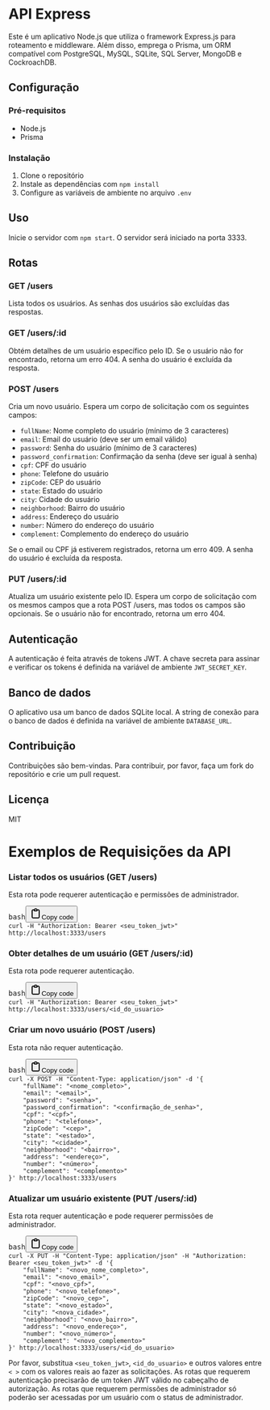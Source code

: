 <h1>API Express</h1><p>Este é um aplicativo Node.js que utiliza o framework Express.js para roteamento e middleware. Além disso, emprega o Prisma, um ORM compatível com PostgreSQL, MySQL, SQLite, SQL Server, MongoDB e CockroachDB.</p><h2>Configuração</h2><h3>Pré-requisitos</h3><ul><li>Node.js</li><li>Prisma</li></ul><h3>Instalação</h3><ol><li>Clone o repositório</li><li>Instale as dependências com <code>npm install</code></li><li>Configure as variáveis de ambiente no arquivo <code>.env</code></li></ol><h2>Uso</h2><p>Inicie o servidor com <code>npm start</code>. O servidor será iniciado na porta 3333.</p><h2>Rotas</h2><h3>GET /users</h3><p>Lista todos os usuários. As senhas dos usuários são excluídas das respostas.</p><h3>GET /users/:id</h3><p>Obtém detalhes de um usuário específico pelo ID. Se o usuário não for encontrado, retorna um erro 404. A senha do usuário é excluída da resposta.</p><h3>POST /users</h3><p>Cria um novo usuário. Espera um corpo de solicitação com os seguintes campos:</p><ul><li><code>fullName</code>: Nome completo do usuário (mínimo de 3 caracteres)</li><li><code>email</code>: Email do usuário (deve ser um email válido)</li><li><code>password</code>: Senha do usuário (mínimo de 3 caracteres)</li><li><code>password_confirmation</code>: Confirmação da senha (deve ser igual à senha)</li><li><code>cpf</code>: CPF do usuário</li><li><code>phone</code>: Telefone do usuário</li><li><code>zipCode</code>: CEP do usuário</li><li><code>state</code>: Estado do usuário</li><li><code>city</code>: Cidade do usuário</li><li><code>neighborhood</code>: Bairro do usuário</li><li><code>address</code>: Endereço do usuário</li><li><code>number</code>: Número do endereço do usuário</li><li><code>complement</code>: Complemento do endereço do usuário</li></ul><p>Se o email ou CPF já estiverem registrados, retorna um erro 409. A senha do usuário é excluída da resposta.</p><h3>PUT /users/:id</h3><p>Atualiza um usuário existente pelo ID. Espera um corpo de solicitação com os mesmos campos que a rota POST /users, mas todos os campos são opcionais. Se o usuário não for encontrado, retorna um erro 404.</p><h2>Autenticação</h2><p>A autenticação é feita através de tokens JWT. A chave secreta para assinar e verificar os tokens é definida na variável de ambiente <code>JWT_SECRET_KEY</code>.</p><h2>Banco de dados</h2><p>O aplicativo usa um banco de dados SQLite local. A string de conexão para o banco de dados é definida na variável de ambiente <code>DATABASE_URL</code>.</p><h2>Contribuição</h2><p>Contribuições são bem-vindas. Para contribuir, por favor, faça um fork do repositório e crie um pull request.</p><h2>Licença</h2><p>MIT</p><h1>Exemplos de Requisições da API</h1><h3>Listar todos os usuários (GET /users)</h3><p>Esta rota pode requerer autenticação e permissões de administrador.</p><pre><div class="bg-black rounded-md"><div class="flex items-center relative text-gray-200 bg-gray-800 dark:bg-token-surface-primary px-4 py-2 text-xs font-sans justify-between rounded-t-md"><span>bash</span><button class="flex gap-1 items-center"><svg width="24" height="24" viewBox="0 0 24 24" fill="none" xmlns="http://www.w3.org/2000/svg" class="icon-sm"><path fill-rule="evenodd" clip-rule="evenodd" d="M12 4C10.8954 4 10 4.89543 10 6H14C14 4.89543 13.1046 4 12 4ZM8.53513 4C9.22675 2.8044 10.5194 2 12 2C13.4806 2 14.7733 2.8044 15.4649 4H17C18.6569 4 20 5.34315 20 7V19C20 20.6569 18.6569 22 17 22H7C5.34315 22 4 20.6569 4 19V7C4 5.34315 5.34315 4 7 4H8.53513ZM8 6H7C6.44772 6 6 6.44772 6 7V19C6 19.5523 6.44772 20 7 20H17C17.5523 20 18 19.5523 18 19V7C18 6.44772 17.5523 6 17 6H16C16 7.10457 15.1046 8 14 8H10C8.89543 8 8 7.10457 8 6Z" fill="currentColor"></path></svg>Copy code</button></div><div class="p-4 overflow-y-auto"><code class="!whitespace-pre hljs language-bash">curl -H <span class="hljs-string">"Authorization: Bearer &lt;seu_token_jwt&gt;"</span> http://localhost:3333/users
</code></div></div></pre><h3>Obter detalhes de um usuário (GET /users/:id)</h3><p>Esta rota pode requerer autenticação.</p><pre><div class="bg-black rounded-md"><div class="flex items-center relative text-gray-200 bg-gray-800 dark:bg-token-surface-primary px-4 py-2 text-xs font-sans justify-between rounded-t-md"><span>bash</span><button class="flex gap-1 items-center"><svg width="24" height="24" viewBox="0 0 24 24" fill="none" xmlns="http://www.w3.org/2000/svg" class="icon-sm"><path fill-rule="evenodd" clip-rule="evenodd" d="M12 4C10.8954 4 10 4.89543 10 6H14C14 4.89543 13.1046 4 12 4ZM8.53513 4C9.22675 2.8044 10.5194 2 12 2C13.4806 2 14.7733 2.8044 15.4649 4H17C18.6569 4 20 5.34315 20 7V19C20 20.6569 18.6569 22 17 22H7C5.34315 22 4 20.6569 4 19V7C4 5.34315 5.34315 4 7 4H8.53513ZM8 6H7C6.44772 6 6 6.44772 6 7V19C6 19.5523 6.44772 20 7 20H17C17.5523 20 18 19.5523 18 19V7C18 6.44772 17.5523 6 17 6H16C16 7.10457 15.1046 8 14 8H10C8.89543 8 8 7.10457 8 6Z" fill="currentColor"></path></svg>Copy code</button></div><div class="p-4 overflow-y-auto"><code class="!whitespace-pre hljs language-bash">curl -H <span class="hljs-string">"Authorization: Bearer &lt;seu_token_jwt&gt;"</span> http://localhost:3333/users/&lt;id_do_usuario&gt;
</code></div></div></pre><h3>Criar um novo usuário (POST /users)</h3><p>Esta rota não requer autenticação.</p><pre><div class="bg-black rounded-md"><div class="flex items-center relative text-gray-200 bg-gray-800 dark:bg-token-surface-primary px-4 py-2 text-xs font-sans justify-between rounded-t-md"><span>bash</span><button class="flex gap-1 items-center"><svg width="24" height="24" viewBox="0 0 24 24" fill="none" xmlns="http://www.w3.org/2000/svg" class="icon-sm"><path fill-rule="evenodd" clip-rule="evenodd" d="M12 4C10.8954 4 10 4.89543 10 6H14C14 4.89543 13.1046 4 12 4ZM8.53513 4C9.22675 2.8044 10.5194 2 12 2C13.4806 2 14.7733 2.8044 15.4649 4H17C18.6569 4 20 5.34315 20 7V19C20 20.6569 18.6569 22 17 22H7C5.34315 22 4 20.6569 4 19V7C4 5.34315 5.34315 4 7 4H8.53513ZM8 6H7C6.44772 6 6 6.44772 6 7V19C6 19.5523 6.44772 20 7 20H17C17.5523 20 18 19.5523 18 19V7C18 6.44772 17.5523 6 17 6H16C16 7.10457 15.1046 8 14 8H10C8.89543 8 8 7.10457 8 6Z" fill="currentColor"></path></svg>Copy code</button></div><div class="p-4 overflow-y-auto"><code class="!whitespace-pre hljs language-bash">curl -X POST -H <span class="hljs-string">"Content-Type: application/json"</span> -d <span class="hljs-string">'{
    "fullName": "&lt;nome_completo&gt;",
    "email": "&lt;email&gt;",
    "password": "&lt;senha&gt;",
    "password_confirmation": "&lt;confirmação_de_senha&gt;",
    "cpf": "&lt;cpf&gt;",
    "phone": "&lt;telefone&gt;",
    "zipCode": "&lt;cep&gt;",
    "state": "&lt;estado&gt;",
    "city": "&lt;cidade&gt;",
    "neighborhood": "&lt;bairro&gt;",
    "address": "&lt;endereço&gt;",
    "number": "&lt;número&gt;",
    "complement": "&lt;complemento&gt;"
}'</span> http://localhost:3333/users
</code></div></div></pre><h3>Atualizar um usuário existente (PUT /users/:id)</h3><p>Esta rota requer autenticação e pode requerer permissões de administrador.</p><pre><div class="bg-black rounded-md"><div class="flex items-center relative text-gray-200 bg-gray-800 dark:bg-token-surface-primary px-4 py-2 text-xs font-sans justify-between rounded-t-md"><span>bash</span><button class="flex gap-1 items-center"><svg width="24" height="24" viewBox="0 0 24 24" fill="none" xmlns="http://www.w3.org/2000/svg" class="icon-sm"><path fill-rule="evenodd" clip-rule="evenodd" d="M12 4C10.8954 4 10 4.89543 10 6H14C14 4.89543 13.1046 4 12 4ZM8.53513 4C9.22675 2.8044 10.5194 2 12 2C13.4806 2 14.7733 2.8044 15.4649 4H17C18.6569 4 20 5.34315 20 7V19C20 20.6569 18.6569 22 17 22H7C5.34315 22 4 20.6569 4 19V7C4 5.34315 5.34315 4 7 4H8.53513ZM8 6H7C6.44772 6 6 6.44772 6 7V19C6 19.5523 6.44772 20 7 20H17C17.5523 20 18 19.5523 18 19V7C18 6.44772 17.5523 6 17 6H16C16 7.10457 15.1046 8 14 8H10C8.89543 8 8 7.10457 8 6Z" fill="currentColor"></path></svg>Copy code</button></div><div class="p-4 overflow-y-auto"><code class="!whitespace-pre hljs language-bash">curl -X PUT -H <span class="hljs-string">"Content-Type: application/json"</span> -H <span class="hljs-string">"Authorization: Bearer &lt;seu_token_jwt&gt;"</span> -d <span class="hljs-string">'{
    "fullName": "&lt;novo_nome_completo&gt;",
    "email": "&lt;novo_email&gt;",
    "cpf": "&lt;novo_cpf&gt;",
    "phone": "&lt;novo_telefone&gt;",
    "zipCode": "&lt;novo_cep&gt;",
    "state": "&lt;novo_estado&gt;",
    "city": "&lt;nova_cidade&gt;",
    "neighborhood": "&lt;novo_bairro&gt;",
    "address": "&lt;novo_endereço&gt;",
    "number": "&lt;novo_número&gt;",
    "complement": "&lt;novo_complemento&gt;"
}'</span> http://localhost:3333/users/&lt;id_do_usuario&gt;
</code></div></div></pre><p>Por favor, substitua <code>&lt;seu_token_jwt&gt;</code>, <code>&lt;id_do_usuario&gt;</code> e outros valores entre <code>&lt; &gt;</code> com os valores reais ao fazer as solicitações. As rotas que requerem autenticação precisarão de um token JWT válido no cabeçalho de autorização. As rotas que requerem permissões de administrador só poderão ser acessadas por um usuário com o status de administrador.</p></div>
